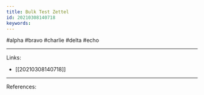 ```yaml
---
title: Bulk Test Zettel
id: 20210308140718
keywords:
---
```

#alpha #bravo #charlie #delta #echo

---
Links:

- [[20210308140718]]

---
References:
